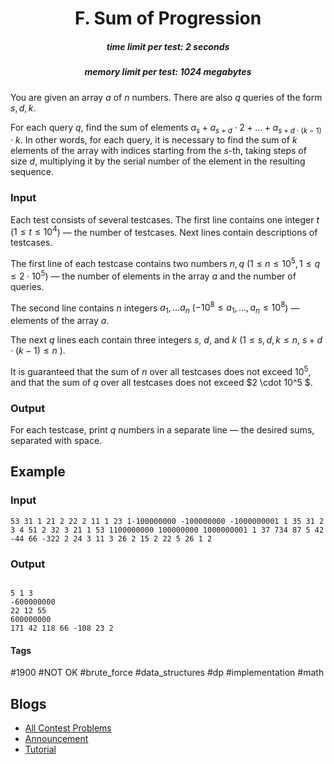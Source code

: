 <h1 style='text-align: center;'> F. Sum of Progression</h1>

<h5 style='text-align: center;'>time limit per test: 2 seconds</h5>
<h5 style='text-align: center;'>memory limit per test: 1024 megabytes</h5>

You are given an array $a$ of $n$ numbers. There are also $q$ queries of the form $s, d, k$.

For each query $q$, find the sum of elements $a_s + a_{s+d} \cdot 2 + \dots + a_{s + d \cdot (k - 1)} \cdot k$. In other words, for each query, it is necessary to find the sum of $k$ elements of the array with indices starting from the $s$-th, taking steps of size $d$, multiplying it by the serial number of the element in the resulting sequence.

### Input

Each test consists of several testcases. The first line contains one integer $t$ ($1 \le t \le 10^4$) — the number of testcases. Next lines contain descriptions of testcases.

The first line of each testcase contains two numbers $n, q$ ($1 \le n \le 10^5, 1 \le q \le 2 \cdot 10^5$) — the number of elements in the array $a$ and the number of queries.

The second line contains $n$ integers $a_1, ... a_n$ ($-10^8 \le a_1, ..., a_n \le 10^8$) — elements of the array $a$.

The next $q$ lines each contain three integers $s$, $d$, and $k$ ($1 \le s, d, k \le n$, $s + d\cdot (k - 1) \le n$ ).

It is guaranteed that the sum of $n$ over all testcases does not exceed $10^5$, and that the sum of $q$ over all testcases does not exceed $2 \cdot 10^5 $.

### Output

For each testcase, print $q$ numbers in a separate line — the desired sums, separated with space.

## Example

### Input


```text
53 31 1 21 2 22 2 11 1 23 1-100000000 -100000000 -1000000001 1 35 31 2 3 4 51 2 32 3 21 1 53 1100000000 100000000 1000000001 1 37 734 87 5 42 -44 66 -322 2 24 3 11 3 26 2 15 2 22 5 26 1 2
```
### Output

```text

5 1 3 
-600000000 
22 12 55 
600000000 
171 42 118 66 -108 23 2 
```


#### Tags 

#1900 #NOT OK #brute_force #data_structures #dp #implementation #math 

## Blogs
- [All Contest Problems](../Codeforces_Round_920_(Div._3).md)
- [Announcement](../blogs/Announcement.md)
- [Tutorial](../blogs/Tutorial.md)
